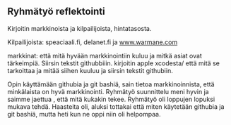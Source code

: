 ## Ryhmätyö reflektointi

Kirjoitin markkinoista ja kilpailijoista, hintatasosta.
  
  Kilpailijoista: speaciaali.fi, delanet.fi ja www.warmane.com

markkinat: että mitä hyvään markkinointiin kuluu ja mitkä asiat ovat tärkeimpiä. Siirsin tekstit githubbiiin.
kirjoitin apple xcodesta/ että mitä se tarkoittaa ja mitää siihen kuuluu ja siirsin tekstit githubiin.

Opin käyttämään githubia ja git bashiä, sain tietoa markkinoinnista, että minkälaista on hyvä markkinointi.
Ryhmätyö suunnittelu meni hyvin ja saimme jaettua , että mitä kukakin tekee. Ryhmätyö oli loppujen lopuksi mukava tehdä.
Haasteita oli, aluksi tottakai että miten käytetään githubia ja git bashiä, mutta heti kun ne oppi niin oli helpompaa.

